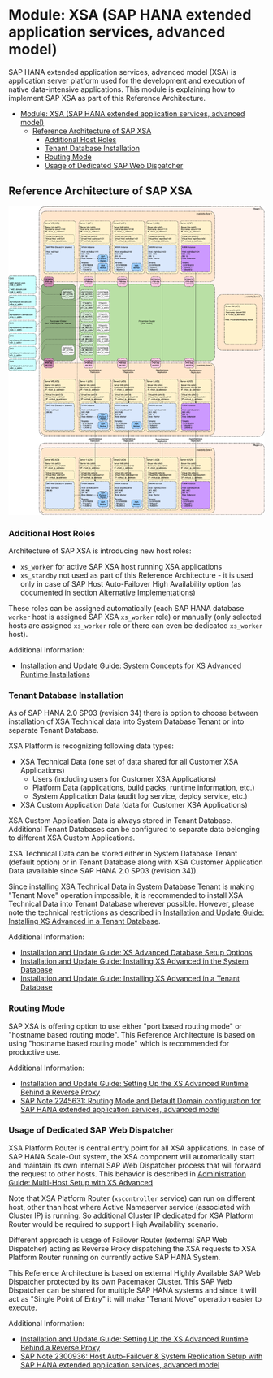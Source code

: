 # Module: XSA (SAP HANA extended application services, advanced model)

SAP HANA extended application services, advanced model (XSA) is application server platform used for the development and execution of native data-intensive applications. This module is explaining how to implement SAP XSA as part of this Reference Architecture.

<!-- TOC -->

- [Module: XSA (SAP HANA extended application services, advanced model)](#module-xsa-sap-hana-extended-application-services-advanced-model)
  - [Reference Architecture of SAP XSA](#reference-architecture-of-sap-xsa)
    - [Additional Host Roles](#additional-host-roles)
    - [Tenant Database Installation](#tenant-database-installation)
    - [Routing Mode](#routing-mode)
    - [Usage of Dedicated SAP Web Dispatcher](#usage-of-dedicated-sap-web-dispatcher)

<!-- /TOC -->

## Reference Architecture of SAP XSA

![Reference Architecture of SAP XSA](../../images/arch-xsa.png)

### Additional Host Roles

Architecture of SAP XSA is introducing new host roles:

- `xs_worker` for active SAP XSA host running XSA applications
- `xs_standby` not used as part of this Reference Architecture - it is used only in case of SAP Host Auto-Failover High Availability option (as documented in section [Alternative Implementations](alternative_implementations.md#alternative-implementations))

These roles can be assigned automatically (each SAP HANA database `worker` host is assigned SAP XSA `xs_worker` role) or manually (only selected hosts are assigned `xs_worker` role or there can even be dedicated `xs_worker` host).

Additional Information:

- [Installation and Update Guide: System Concepts for XS Advanced Runtime Installations](https://help.sap.com/viewer/2c1988d620e04368aa4103bf26f17727/2.0.04/en-US/73596bf87326455e8f2c10b83580d91b.html)

### Tenant Database Installation

As of SAP HANA 2.0 SP03 (revision 34) there is option to choose between installation of XSA Technical data into System Database Tenant or into separate Tenant Database.

XSA Platform is recognizing following data types:

- XSA Technical Data (one set of data shared for all Customer XSA Applications)
  - Users (including users for Customer XSA Applications)
  - Platform Data (applications, build packs, runtime information, etc.)
  - System Application Data (audit log service, deploy service, etc.)
- XSA Custom Application Data (data for Customer XSA Applications)

XSA Custom Application Data is always stored in Tenant Database. Additional Tenant Databases can be configured to separate data belonging to different XSA Custom Applications.

XSA Technical Data can be stored either in System Database Tenant (default option) or in Tenant Database along with XSA Customer Application Data (available since SAP HANA 2.0 SP03 (revision 34)).

Since installing XSA Technical Data in System Database Tenant is making "Tenant Move" operation impossible, it is recommended to install XSA Technical Data into Tenant Database wherever possible. However, please note the technical restrictions as described in [Installation and Update Guide: Installing XS Advanced in a Tenant Database](https://help.sap.com/viewer/2c1988d620e04368aa4103bf26f17727/2.0.04/en-US/be61eaff568a4fcfbefe5644678cd0d4.html).

Additional Information:

- [Installation and Update Guide: XS Advanced Database Setup Options](https://help.sap.com/viewer/2c1988d620e04368aa4103bf26f17727/2.0.04/en-US/9e27727aac8842ef9fb8431525e97a55.html)
- [Installation and Update Guide: Installing XS Advanced in the System Database](https://help.sap.com/viewer/2c1988d620e04368aa4103bf26f17727/2.0.04/en-US/7ff111fa3873400696549ee721ff58f5.html)
- [Installation and Update Guide: Installing XS Advanced in a Tenant Database](https://help.sap.com/viewer/2c1988d620e04368aa4103bf26f17727/2.0.04/en-US/be61eaff568a4fcfbefe5644678cd0d4.html)

### Routing Mode

SAP XSA is offering option to use either "port based routing mode" or "hostname based routing mode". This Reference Architecture is based on using "hostname based routing mode" which is recommended for productive use.

Additional Information:

- [Installation and Update Guide: Setting Up the XS Advanced Runtime Behind a Reverse Proxy](https://help.sap.com/viewer/2c1988d620e04368aa4103bf26f17727/2.0.04/en-US/ccfa0802014c4cba9fd2777b53385421.html)
- [SAP Note 2245631: Routing Mode and Default Domain configuration for SAP HANA extended application services, advanced model](https://launchpad.support.sap.com/#/notes/2245631)

### Usage of Dedicated SAP Web Dispatcher

XSA Platform Router is central entry point for all XSA applications. In case of SAP HANA Scale-Out system, the XSA component will automatically start and maintain its own internal SAP Web Dispatcher process that will forward the request to other hosts. This behavior is described in [Administration Guide: Multi-Host Setup with XS Advanced](https://help.sap.com/viewer/6b94445c94ae495c83a19646e7c3fd56/2.0.04/en-US/c3324f154c314febb8e3179137c037b0.html)

Note that XSA Platform Router (`xscontroller` service) can run on different host, other than host where Active Nameserver service (associated with Cluster IP) is running. So additional Cluster IP dedicated for XSA Platform Router would be required to support High Availability scenario.

Different approach is usage of Failover Router (external SAP Web Dispatcher) acting as Reverse Proxy dispatching the XSA requests to XSA Platform Router running on currently active SAP HANA System.

This Reference Architecture is based on external Highly Available SAP Web Dispatcher protected by its own Pacemaker Cluster. This SAP Web Dispatcher can be shared for multiple SAP HANA systems and since it will act as "Single Point of Entry" it will make "Tenant Move" operation easier to execute.

Additional Information:

- [Installation and Update Guide: Setting Up the XS Advanced Runtime Behind a Reverse Proxy](https://help.sap.com/viewer/2c1988d620e04368aa4103bf26f17727/2.0.04/en-US/ccfa0802014c4cba9fd2777b53385421.html)
- [SAP Note 2300936: Host Auto-Failover & System Replication Setup with SAP HANA extended application services, advanced model](https://launchpad.support.sap.com/#/notes/2300936)
